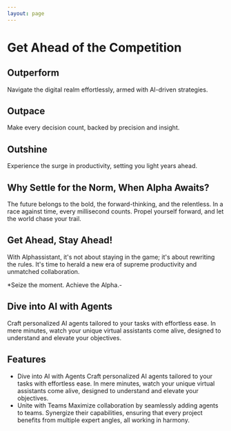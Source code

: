 ```yaml
---
layout: page
---
```

# Get Ahead of the Competition

## Outperform
Navigate the digital realm effortlessly, armed with AI-driven strategies.

## Outpace
Make every decision count, backed by precision and insight.

## Outshine
Experience the surge in productivity, setting you light years ahead.

## Why Settle for the Norm, When Alpha Awaits?
The future belongs to the bold, the forward-thinking, and the relentless. In a race against time, every millisecond counts. Propel yourself forward, and let the world chase your trail.

## Get Ahead, Stay Ahead!
With Alphassistant, it's not about staying in the game; it's about rewriting the rules. It's time to herald a new era of supreme productivity and unmatched collaboration.

*Seize the moment. Achieve the Alpha.-

## Dive into AI with Agents 
Craft personalized AI agents tailored to your tasks with effortless ease. In mere minutes, watch your unique virtual assistants come alive, designed to understand and elevate your objectives.

## Features
- Dive into AI with Agents
  Craft personalized AI agents tailored to your tasks with effortless ease. In mere minutes, watch your unique virtual assistants come alive, designed to understand and elevate your objectives.
- Unite with Teams
  Maximize collaboration by seamlessly adding agents to teams. Synergize their capabilities, ensuring that every project benefits from multiple expert angles, all working in harmony.